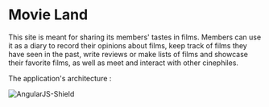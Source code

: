 # Movie Land


This site is meant for sharing its members' tastes in films. Members can use it as a diary to record their opinions about films, keep track of films they have seen in the past, write reviews or make lists of films and showcase their favorite films, as well as meet and interact with other cinephiles.



The application's architecture : 

![AngularJS-Shield](https://user-images.githubusercontent.com/70114659/189531741-7b0c97c1-83ff-4779-9173-9c0db6565c1a.svg)
